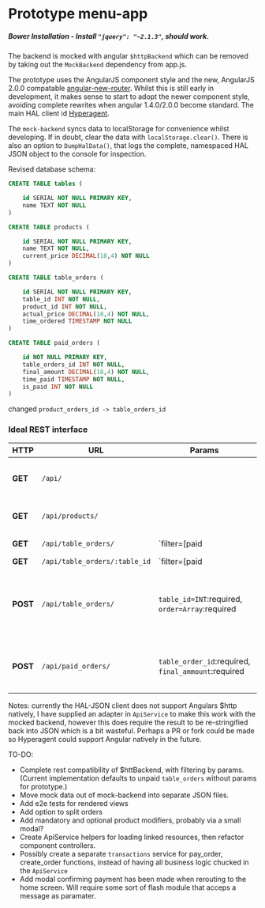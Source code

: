 # Prototype menu-app

##### Bower Installation - Install `"jquery": "~2.1.3"`, should work.

The backend is mocked with angular `$httpBackend` which can be removed by taking out the `MockBackend` dependency from app.js.

The prototype uses the AngularJS component style and the new, AngularJS 2.0.0 compatable [angular-new-router](http://angular.github.io/router/getting-started). Whilst this is still early in development, it makes sense to start to adopt the newer component style, avoiding complete rewrites when angular 1.4.0/2.0.0 become standard. The main HAL client id [Hyperagent](https://weluse.github.io/hyperagent/).

The `mock-backend` syncs data to localStorage for convenience whilst developing. If in doubt, clear the data with `localStorage.clear()`. There is also an option to `DumpHalData()`, that logs the complete, namespaced HAL JSON object to the console for inspection.

Revised database schema:
```sql
CREATE TABLE tables (

    id SERIAL NOT NULL PRIMARY KEY,
    name TEXT NOT NULL
)

CREATE TABLE products (

    id SERIAL NOT NULL PRIMARY KEY,
    name TEXT NOT NULL,
    current_price DECIMAL(18,4) NOT NULL
)

CREATE TABLE table_orders (

    id SERIAL NOT NULL PRIMARY KEY,
    table_id INT NOT NULL,
    product_id INT NOT NULL,
    actual_price DECIMAL(18,4) NOT NULL,
    time_ordered TIMESTAMP NOT NULL
)

CREATE TABLE paid_orders (

    id NOT NULL PRIMARY KEY,
    table_orders_id INT NOT NULL,
    final_amount DECIMAL(18,4) NOT NULL,
    time_paid TIMESTAMP NOT NULL,
    is_paid INT NOT NULL
)

```
changed `product_orders_id -> table_orders_id`


### Ideal REST interface

HTTP | URL | Params| Response
--- | --- | --- | ---
__GET__ | `/api/` || Returns root which is also the TABLES resource.
__GET__ | `/api/products/` || Returns products resource
__GET__ | `/api/table_orders/` | `filter=[paid|unpaid]`, `id_only=bool` | Returns table_orders resource, filterable by paid/unpaid or optionally id's only.
__GET__ | `/api/table_orders/:table_id` | `filter=[paid|unpaid]` | Return orders of specified table id, filterable by paid unpaid 
__POST__ | `/api/table_orders/` | `table_id=INT`:required, `order=Array`:required | Creates a new table order with the required table_id & array of product IDs
__POST__ | `/api/paid_orders/` | `table_order_id`:required, `final_ammount`:required  | Creates a new entry in the paid orders resource



Notes: currently the HAL-JSON client does not support Angulars $http natively, I have supplied an adapter in `ApiService` to make this work with the mocked backend, however this does require the result to be re-stringified back into JSON which is a bit wasteful. Perhaps a PR or fork could be made so Hyperagent could support Angular natively in the future.  

TO-DO: 
 - Complete rest compatibility of $httBackend, with filtering by params. (Current implementation defaults to unpaid `table_orders` without params for prototype.)
 - Move mock data out of mock-backend into separate JSON files.
 - Add e2e tests for rendered views
 - Add option to split orders
 - Add mandatory and optional product modifiers, probably via a small modal?
 - Create ApiService helpers for loading linked resources, then refactor component controllers.
 - Possibly create a separate `transactions` service for pay_order, create_order functions, instead of having all business logic chucked in the `ApiService`
 - Add modal confirming payment has been made when rerouting to the home screen. Will require some sort of flash module that acceps a message as paramater. 
